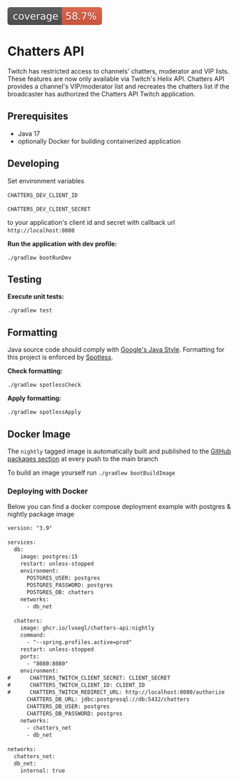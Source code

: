 ![Code Coverage Badge](.github/badges/jacoco.svg)

# Chatters API

Twitch has restricted access to channels' chatters, moderator and VIP lists.
These features are now only available via Twitch's Helix API.
Chatters API provides a channel's VIP/moderator list and recreates the chatters list if the broadcaster has authorized the Chatters API Twitch application.

## Prerequisites
- Java 17
- optionally Docker for building containerized application

## Developing
Set environment variables

`CHATTERS_DEV_CLIENT_ID`

`CHATTERS_DEV_CLIENT_SECRET`

to your application's client id and secret with callback url `http://localhost:8080`

**Run the application with dev profile:**
```
./gradlew bootRunDev
```

## Testing
**Execute unit tests:**
```
./gradlew test
```

## Formatting
Java source code should comply with [Google's Java Style](https://google.github.io/styleguide/javaguide.html).
Formatting for this project is enforced by [Spotless](https://github.com/diffplug/spotless).

**Check formatting:**
```
./gradlew spotlessCheck
```

**Apply formatting:**
```
./gradlew spotlessApply
```

## Docker Image
The `nightly` tagged image is automatically built and published to the [GitHub packages section](https://github.com/users/lvoegl/packages/container/package/chatters-api) at every push to the main branch

To build an image yourself run `./gradlew bootBuildImage`

### Deploying with Docker
Below you can find a docker compose deployment example with postgres & nightly package image

```
version: "3.9"

services:
  db:
    image: postgres:15
    restart: unless-stopped
    environment:
      POSTGRES_USER: postgres
      POSTGRES_PASSWORD: postgres
      POSTGRES_DB: chatters
    networks:
      - db_net

  chatters:
    image: ghcr.io/lvoegl/chatters-api:nightly
    command:
      - "--spring.profiles.active=prod"
    restart: unless-stopped
    ports:
      - "8080:8080"
    environment:
#      CHATTERS_TWITCH_CLIENT_SECRET: CLIENT_SECRET
#      CHATTERS_TWITCH_CLIENT_ID: CLIENT_ID
#      CHATTERS_TWITCH_REDIRECT_URL: http://localhost:8080/authorize
      CHATTERS_DB_URL: jdbc:postgresql://db:5432/chatters
      CHATTERS_DB_USER: postgres
      CHATTERS_DB_PASSWORD: postgres
    networks:
      - chatters_net
      - db_net

networks:
  chatters_net:
  db_net:
    internal: true
```
